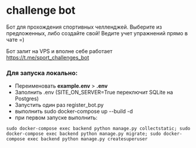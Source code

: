 # challenge bot

Бот для прохождения спортивных челленджей. Выберите из предложенных, либо создайте свой! Ведите учет упражнений прямо в чате =)

Бот залит на VPS и вполне себе работает
https://t.me/sport_challenges_bot



### Для запуска локально:

* Переименовать **example.env** > **.env**
* Заполнить .env (SITE_ON_SERVER=True переключит SQLite на Postgres)
* Запустить один раз register_bot.py
* выполнить sudo docker-compose up --build -d
* при первом запуске выполнить:

```sudo docker-compose exec backend python manage.py collectstatic; sudo docker-compose exec backend python manage.py migrate; sudo docker-compose exec backend python manage.py createsuperuser```

